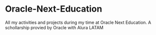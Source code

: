 # Oracle-Next-Education
All my activities and projects during my time at Oracle Next Education. A schollarship provied by Oracle with Alura LATAM
